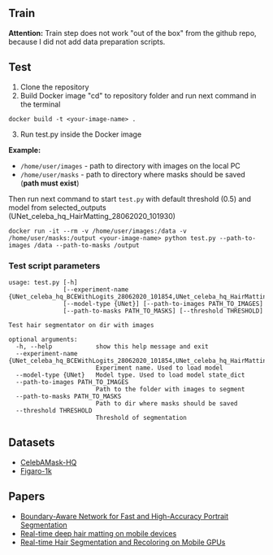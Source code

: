 ## Train
**Attention:** Train step does not work "out of the box" from the github repo, because I did not add data preparation scripts.

## Test
1. Clone the repository
2. Build Docker image
"cd" to repository folder and run next command in the terminal
```
docker build -t <your-image-name> .
```
3. Run test.py inside the Docker image

**Example:**
- `/home/user/images` - path to directory with images on the local PC
- `/home/user/masks` - path to directory where masks should be saved (**path must exist**)

Then run next command to start `test.py` with default threshold (0.5) and model from selected_outputs (UNet_celeba_hq_HairMatting_28062020_101930)
```
docker run -it --rm -v /home/user/images:/data -v /home/user/masks:/output <your-image-name> python test.py --path-to-images /data --path-to-masks /output
```

### Test script parameters
```
usage: test.py [-h]
               [--experiment-name {UNet_celeba_hq_BCEWithLogits_28062020_101854,UNet_celeba_hq_HairMatting_28062020_101930}]
               [--model-type {UNet}] [--path-to-images PATH_TO_IMAGES]
               [--path-to-masks PATH_TO_MASKS] [--threshold THRESHOLD]

Test hair segmentator on dir with images

optional arguments:
  -h, --help            show this help message and exit
  --experiment-name {UNet_celeba_hq_BCEWithLogits_28062020_101854,UNet_celeba_hq_HairMatting_28062020_101930}
                        Experiment name. Used to load model
  --model-type {UNet}   Model type. Used to load model state_dict
  --path-to-images PATH_TO_IMAGES
                        Path to the folder with images to segment
  --path-to-masks PATH_TO_MASKS
                        Path to dir where masks should be saved
  --threshold THRESHOLD
                        Threshold of segmentation
```

## Datasets
- [CelebAMask-HQ](https://github.com/switchablenorms/CelebAMask-HQ)
- [Figaro-1k](http://projects.i-ctm.eu/it/progetto/figaro-1k)

## Papers
- [Boundary-Aware Network for Fast and High-Accuracy Portrait Segmentation](https://arxiv.org/abs/1901.03814)
- [Real-time deep hair matting on mobile devices](https://arxiv.org/abs/1712.07168)
- [Real-time Hair Segmentation and Recoloring on Mobile GPUs](https://arxiv.org/abs/1907.06740)